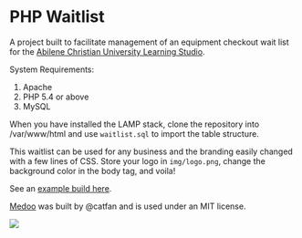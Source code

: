 # PHP Waitlist
A project built to facilitate management of an equipment checkout wait list for the [Abilene Christian University Learning Studio](http://blogs.acu.edu/learningstudio).

System Requirements: 

1. Apache
2. PHP 5.4 or above
3. MySQL

When you have installed the LAMP stack, clone the repository into /var/www/html and use <code>waitlist.sql</code> to import the table structure. 

This waitlist can be used for any business and the branding easily changed with a few lines of CSS. Store your logo in <code>img/logo.png</code>, change the background color in the body tag, and voila!

See an [example build here](http://waitlist.garrettyamada.com). 

[Medoo](http://medoo.in/) was built by @catfan and is used under an MIT license.

<img src="http://i.imgbox.com/5k4ixSMZ.png" />
